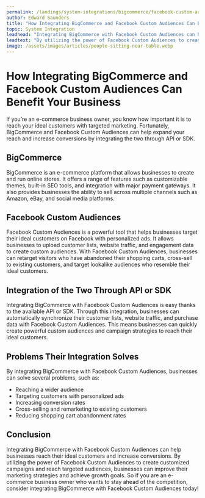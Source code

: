 ```yaml
---
permalink: /landings/system-integrations/bigcommerce/facebook-custom-audiences
author: Edward Saunders
title: "How Integrating BigCommerce and Facebook Custom Audiences Can Benefit Your Business"
topic: System Integration
leadhead: "Integrating BigCommerce with Facebook Custom Audiences can help businesses reach their ideal customers and increase conversions"
leadtext: "By utilizing the power of Facebook Custom Audiences to create customized campaigns and reach targeted audiences, businesses can improve their marketing strategies and achieve growth goals. So if you are an e-commerce business owner who wants to stay ahead of the competition, consider integrating BigCommerce with Facebook Custom Audiences today!"
image: /assets/images/articles/people-sitting-near-table.webp
---
```

<div class="arttext">
<h1>How Integrating BigCommerce and Facebook Custom Audiences Can Benefit Your Business</h1>

<p>If you’re an e-commerce business owner, you know how important it is to reach your ideal customers with targeted marketing. Fortunately, BigCommerce and Facebook Custom Audiences can help expand your reach and increase conversions by integrating the two through API or SDK.</p>

<h2>BigCommerce</h2>

<p>BigCommerce is an e-commerce platform that allows businesses to create and run online stores. It offers a range of features such as customizable themes, built-in SEO tools, and integration with major payment gateways. It also provides businesses the ability to sell across multiple channels such as Amazon, eBay, and social media platforms.</p>

<h2>Facebook Custom Audiences</h2>

<p>Facebook Custom Audiences is a powerful tool that helps businesses target their ideal customers on Facebook with personalized ads. It allows businesses to upload customer lists, website traffic, and engagement data to create custom audiences. With Facebook Custom Audiences, businesses can retarget visitors who have abandoned their shopping carts, cross-sell to existing customers, and target lookalike audiences who resemble their ideal customers.</p>

<h2>Integration of the Two Through API or SDK</h2>

<p>Integrating BigCommerce with Facebook Custom Audiences is easy thanks to the available API or SDK. Through this integration, businesses can automatically synchronize their customer lists, website traffic, and purchase data with Facebook Custom Audiences. This means businesses can quickly create powerful custom audiences and campaign strategies to reach their ideal customers.</p>

<h2>Problems Their Integration Solves</h2>

<p>By integrating BigCommerce with Facebook Custom Audiences, businesses can solve several problems, such as:</p>

<ul>
  <li>Reaching a wider audience</li>
  <li>Targeting customers with personalized ads</li>
  <li>Increasing conversion rates</li>
  <li>Cross-selling and remarketing to existing customers</li>
  <li>Reducing shopping cart abandonment rates</li>
</ul>

<h2>Conclusion</h2>

<p>Integrating BigCommerce with Facebook Custom Audiences can help businesses reach their ideal customers and increase conversions. By utilizing the power of Facebook Custom Audiences to create customized campaigns and reach targeted audiences, businesses can improve their marketing strategies and achieve growth goals. So if you are an e-commerce business owner who wants to stay ahead of the competition, consider integrating BigCommerce with Facebook Custom Audiences today!</p>

</div>